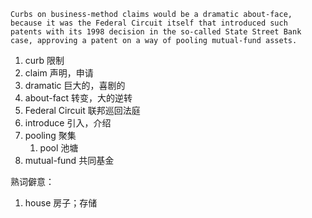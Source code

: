 

```
Curbs on business-method claims would be a dramatic about-face,
because it was the Federal Circuit itself that introduced such
patents with its 1998 decision in the so-called State Street Bank
case, approving a patent on a way of pooling mutual-fund assets.
```



1. curb 限制
2. claim 声明，申请
3. dramatic 巨大的，喜剧的
4. about-fact 转变，大的逆转
5. Federal Circuit 联邦巡回法庭
6. introduce 引入，介绍
7. pooling 聚集
   1. pool 池塘
8. mutual-fund 共同基金


熟词僻意：

1. house 房子；存储





